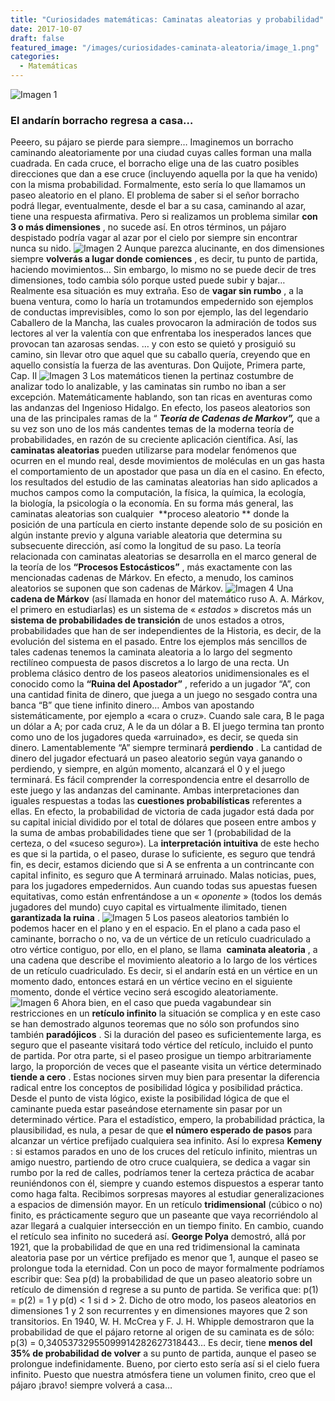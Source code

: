 ```yaml
---
title: "Curiosidades matemáticas: Caminatas aleatorias y probabilidad"
date: 2017-10-07
draft: false
featured_image: "/images/curiosidades-caminata-aleatoria/image_1.png"
categories:
  - Matemáticas
---
```


![Imagen 1](/images/curiosidades-caminata-aleatoria/image_1.png)
### El andarín borracho regresa a casa…
Peeero, su pájaro se pierde para siempre…
Imaginemos un borracho caminando aleatoriamente por una ciudad cuyas calles forman una malla cuadrada. En cada cruce, el borracho elige una de las cuatro posibles direcciones que dan a ese cruce (incluyendo aquella por la que ha venido) con la misma probabilidad. Formalmente, esto sería lo que llamamos un paseo aleatorio en el plano.
El problema de saber si el señor borracho podrá llegar, eventualmente, desde el bar a su casa, caminando al azar, tiene una respuesta afirmativa. Pero si realizamos un problema similar 
**con 3 o más dimensiones**
, no sucede así. En otros términos, un pájaro despistado podría vagar al azar por el cielo por siempre sin encontrar nunca su nido.
![Imagen 2](/images/curiosidades-caminata-aleatoria/image_2.jpg)
Aunque parezca alucinante, en dos dimensiones siempre 
**volverás a lugar donde comiences**
, es decir, tu punto de partida, haciendo movimientos… Sin embargo, lo mismo no se puede decir de tres dimensiones, todo cambia sólo porque usted puede subir y bajar… Realmente esa situación es muy extraña.
Eso de 
**vagar sin rumbo**
, a la buena ventura, como lo haría un trotamundos empedernido son ejemplos de conductas imprevisibles, como lo son por ejemplo, las del legendario Caballero de la Mancha, las cuales provocaron la admiración de todos sus lectores al ver la valentía con que enfrentaba los inesperados lances que provocan tan azarosas sendas.
… y con esto se quietó y prosiguió su camino,
sin llevar otro que aquel que su caballo quería,
creyendo que en aquello consistía la fuerza de las aventuras.
Don Quijote, Primera parte, Cap. II
![Imagen 3](/images/curiosidades-caminata-aleatoria/image_3.jpg)
Los matemáticos tienen la pertinaz costumbre de analizar todo lo analizable, y las caminatas sin rumbo no iban a ser excepción. Matemáticamente hablando, son tan ricas en aventuras como las andanzas del Ingenioso Hidalgo.
En efecto, los paseos aleatorios son una de las principales ramas de la “
***Teoría de Cadenas de Markov”,***
 que a su vez son uno de los más candentes temas de la moderna teoría de probabilidades, en razón de su creciente aplicación científica. Así, las 
**caminatas aleatorias**
 pueden utilizarse para modelar fenómenos que ocurren en el mundo real, desde movimientos de moléculas en un gas hasta el comportamiento de un apostador que pasa un día en el casino. En efecto, los resultados del estudio de las caminatas aleatorias han sido aplicados a muchos campos como la computación, la física, la química, la ecología, la biología, la psicología o la economía.
En su forma más general, las caminatas aleatorias son cualquier 
**proceso aleatorio **
donde la posición de una partícula en cierto instante depende solo de su posición en algún instante previo y alguna variable aleatoria que determina su subsecuente dirección, así como la longitud de su paso.
La teoría relacionada con caminatas aleatorias se desarrolla en el marco general de la teoría de los 
**“Procesos Estocásticos”**
, más exactamente con las mencionadas cadenas de Márkov. En efecto, a menudo, los caminos aleatorios se suponen que son cadenas de Márkov.
![Imagen 4](/images/curiosidades-caminata-aleatoria/image_4.png)
Una 
**cadena de Márkov**
 (así llamada en honor del matemático ruso A. A. Márkov, el primero en estudiarlas) es un sistema de «
*estados*
» discretos más un 
**sistema de probabilidades de transición**
 de unos estados a otros, probabilidades que han de ser independientes de la Historia, es decir, de la evolución del sistema en el pasado. Entre los ejemplos más sencillos de tales cadenas tenemos la caminata aleatoria a lo largo del segmento rectilíneo compuesta de pasos discretos a lo largo de una recta.
Un problema clásico dentro de los paseos aleatorios unidimensionales es el conocido como la 
**“Ruina del Apostador”**
, referido a un jugador “A”, con una cantidad finita de dinero, que juega a un juego no sesgado contra una banca “B” que tiene infinito dinero… Ambos van apostando sistemáticamente, por ejemplo a «cara o cruz».
Cuando sale cara, B le paga un dólar a A; por cada cruz, A le da un dólar a B. El juego termina tan pronto como uno de los jugadores queda «arruinado», es decir, se queda sin dinero.
Lamentablemente “A” siempre terminará 
**perdiendo**
. La cantidad de dinero del jugador efectuará un paseo aleatorio según vaya ganando o perdiendo, y siempre, en algún momento, alcanzará el 0 y el juego terminará. Es fácil comprender la correspondencia entre el desarrollo de este juego y las andanzas del caminante. Ambas interpretaciones dan iguales respuestas a todas las 
**cuestiones probabilísticas**
 referentes a ellas.
En efecto, la probabilidad de victoria de cada jugador está dada por su capital inicial dividido por el total de dólares que poseen entre ambos y la suma de ambas probabilidades tiene que ser 1 (probabilidad de la certeza, o del «suceso seguro»).
La 
**interpretación intuitiva**
 de este hecho es que si la partida, o el paseo, durase lo suficiente, es seguro que tendrá fin, es decir, estamos diciendo que si A se enfrenta a un contrincante con capital infinito, es seguro que A terminará arruinado. Malas noticias, pues, para los jugadores empedernidos. Aun cuando todas sus apuestas fuesen equitativas, como están enfrentándose a un «
*oponente*
» (todos los demás jugadores del mundo) cuyo capital es virtualmente ilimitado, tienen 
**garantizada la ruina**
.
![Imagen 5](/images/curiosidades-caminata-aleatoria/image_5.png)
Los paseos aleatorios también lo podemos hacer en el plano y en el espacio.
En el plano a cada paso el caminante, borracho o no, va de un vértice de un retículo cuadriculado a otro vértice contiguo, por ello, en el plano, se llama 
**caminata aleatoria**
, a una cadena que describe el movimiento aleatorio a lo largo de los vértices de un retículo cuadriculado. Es decir, si el andarín está en un vértice en un momento dado, entonces estará en un vértice vecino en el siguiente momento, donde el vértice vecino será escogido aleatoriamente.
![Imagen 6](/images/curiosidades-caminata-aleatoria/image_6.png)
Ahora bien, en el caso que pueda vagabundear sin restricciones en un 
**retículo infinito**
 la situación se complica y en este caso se han demostrado algunos teoremas que no sólo son profundos sino también 
**paradójicos**
.
Si la duración del paseo es suficientemente larga, es seguro que el paseante visitará todo vértice del retículo, incluido el punto de partida. Por otra parte, si el paseo prosigue un tiempo arbitrariamente largo, la proporción de veces que el paseante visita un vértice determinado 
**tiende a cero**
. Estas nociones sirven muy bien para presentar la diferencia radical entre los conceptos de posibilidad lógica y posibilidad práctica.
Desde el punto de vista lógico, existe la posibilidad lógica de que el caminante pueda estar paseándose eternamente sin pasar por un determinado vértice. Para el estadístico, empero, la probabilidad práctica, la plausibilidad, es nula, a pesar de que 
**el número esperado de pasos**
 para alcanzar un vértice prefijado cualquiera sea infinito.
Así lo expresa 
**Kemeny**
: si estamos parados en uno de los cruces del retículo infinito, mientras un amigo nuestro, partiendo de otro cruce cualquiera, se dedica a vagar sin rumbo por la red de calles, podríamos tener la certeza práctica de acabar reuniéndonos con él, siempre y cuando estemos dispuestos a esperar tanto como haga falta.
Recibimos sorpresas mayores al estudiar generalizaciones a espacios de dimensión mayor. En un retículo 
**tridimensional**
 (cúbico o no) finito, es prácticamente seguro que un paseante que vaya recorriéndolo al azar llegará a cualquier intersección en un tiempo finito. En cambio, cuando el retículo sea infinito no sucederá así.
**George Polya**
 demostró, allá por 1921, que la probabilidad de que en una red tridimensional la caminata aleatoria pase por un vértice prefijado es menor que 1, aunque el paseo se prolongue toda la eternidad.
Con un poco de mayor formalmente podríamos escribir que:
Sea p(d) la probabilidad de que un paseo aleatorio sobre un retículo de dimensión d regrese a su punto de partida. Se verifica que:
p(1) = p(2) = 1 y p(d) < 1 si d > 2.
Dicho de otro modo, los paseos aleatorios en dimensiones 1 y 2 son recurrentes y en dimensiones mayores que 2 son transitorios.
En 1940, W. H. McCrea y F. J. H. Whipple demostraron que la probabilidad de que el pájaro retorne al origen de su caminata es de sólo: p(3) = 0,34053732955099914282627318443… Es decir, tiene 
**menos del 35% de probabilidad de volver**
 a su punto de partida, aunque el paseo se prolongue indefinidamente. Bueno, por cierto esto sería así si el cielo fuera infinito. Puesto que nuestra atmósfera tiene un volumen finito, creo que el pájaro ¡bravo! siempre volverá a casa…
